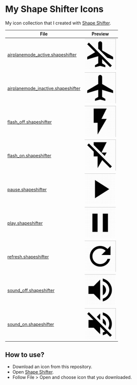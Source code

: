 # My Shape Shifter Icons
My icon collection that I created with [Shape Shifter](https://shapeshifter.design/).

|File|Preview|
|--|--|
|[airplanemode_active.shapeshifter](https://github.com/ozgurg/ShapeShifter-Collection/blob/master/icons/airplanemode_active.shapeshifter)|<img src="https://raw.githubusercontent.com/ozgurg/ShapeShifter-Collection/master/previews/airplanemode_active.gif" width="100" height="100" />|
|[airplanemode_inactive.shapeshifter](https://github.com/ozgurg/ShapeShifter-Collection/blob/master/icons/airplanemode_inactive.shapeshifter)|<img src="https://raw.githubusercontent.com/ozgurg/ShapeShifter-Collection/master/previews/airplanemode_inactive.gif" width="100" height="100" />|
|[flash_off.shapeshifter](https://github.com/ozgurg/ShapeShifter-Collection/blob/master/icons/flash_off.shapeshifter)|<img src="https://raw.githubusercontent.com/ozgurg/ShapeShifter-Collection/master/previews/flash_off.gif" width="100" height="100" />|
|[flash_on.shapeshifter](https://github.com/ozgurg/ShapeShifter-Collection/blob/master/icons/flash_on.shapeshifter)|<img src="https://raw.githubusercontent.com/ozgurg/ShapeShifter-Collection/master/previews/flash_on.gif" width="100" height="100" />|
|[pause.shapeshifter](https://github.com/ozgurg/ShapeShifter-Collection/blob/master/icons/pause.shapeshifter)|<img src="https://raw.githubusercontent.com/ozgurg/ShapeShifter-Collection/master/previews/pause.gif" width="100" height="100" />|
|[play.shapeshifter](https://github.com/ozgurg/ShapeShifter-Collection/blob/master/icons/play.shapeshifter)|<img src="https://raw.githubusercontent.com/ozgurg/ShapeShifter-Collection/master/previews/play.gif" width="100" height="100" />|
|[refresh.shapeshifter](https://github.com/ozgurg/ShapeShifter-Collection/blob/master/icons/refresh.shapeshifter)|<img src="https://raw.githubusercontent.com/ozgurg/ShapeShifter-Collection/master/previews/refresh.gif" width="100" height="100" />|
|[sound_off.shapeshifter](https://github.com/ozgurg/ShapeShifter-Collection/blob/master/icons/sound_off.shapeshifter)|<img src="https://raw.githubusercontent.com/ozgurg/ShapeShifter-Collection/master/previews/sound_off.gif" width="100" height="100" />|
|[sound_on.shapeshifter](https://github.com/ozgurg/ShapeShifter-Collection/blob/master/icons/sound_on.shapeshifter)|<img src="https://raw.githubusercontent.com/ozgurg/ShapeShifter-Collection/master/previews/sound_on.gif" width="100" height="100" />|

## How to use?
- Download an icon from this repository.
- Open [Shape Shifter](https://shapeshifter.design/).
- Follow File > Open and choose icon that you downloaded.
